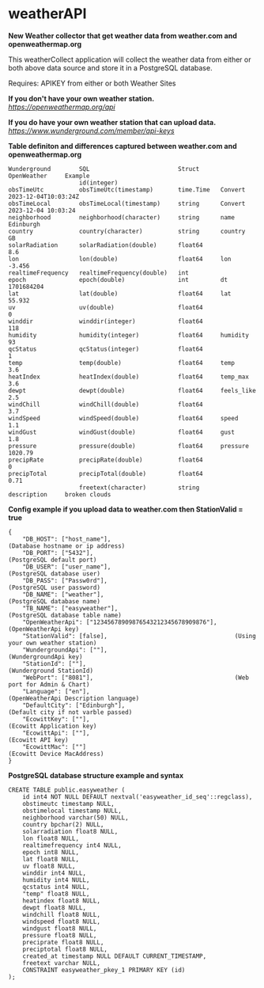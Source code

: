 # weatherAPI

**New Weather collector that get weather data from weather.com and openweathermap.org**

This weatherCollect application will collect the weather data from either or both above data source and store it in a PostgreSQL database.

Requires: APIKEY from either or both Weather Sites

**If you don't have your own weather station.**<BR>
*https://openweathermap.org/api*

**If you do have your own weather station that can upload data.**<BR>
*https://www.wunderground.com/member/api-keys*

**Table definiton and differences captured between weather.com and openweathermap.org**

```
Wunderground		SQL							Struct		OpenWeather	    Example
					id(integer)			
obsTimeUtc			obsTimeUtc(timestamp)		time.Time	Convert			2023-12-04T10:03:24Z	
obsTimeLocal		obsTimeLocal(timestamp)		string		Convert			2023-12-04 10:03:24
neighborhood		neighborhood(character)		string		name			Edinburgh
country				country(character)			string		country			GB
solarRadiation		solarRadiation(double)		float64						8.6	
lon					lon(double)					float64		lon				-3.456
realtimeFrequency	realtimeFrequency(double)	int				
epoch				epoch(double)				int			dt				1701684204
lat					lat(double)					float64		lat				55.932
uv					uv(double)					float64						0	
winddir				winddir(integer)			float64						118	
humidity			humidity(integer)			float64		humidity		93
qcStatus			qcStatus(integer)			float64						1	
temp				temp(double)				float64		temp			3.6
heatIndex			heatIndex(double)			float64		temp_max		3.6
dewpt				dewpt(double)				float64		feels_like		2.5
windChill			windChill(double)			float64						3.7
windSpeed			windSpeed(double)			float64		speed			1.1
windGust			windGust(double)			float64		gust			1.8
pressure			pressure(double)			float64		pressure		1020.79
precipRate			precipRate(double)			float64						0	
precipTotal			precipTotal(double)			float64						0.71	
					freetext(character)			string		description		broken clouds
```
**Config example if you upload data to weather.com then StationValid = true**
```
{
    "DB_HOST": ["host_name"],									(Database hostname or ip address)
    "DB_PORT": ["5432"],										(PostgreSQL default port)
    "DB_USER": ["user_name"],									(PostgreSQL database user)
    "DB_PASS": ["Passw0rd"],									(PostgreSQL user password)
    "DB_NAME": ["weather"],										(PostgreSQL database name)
    "TB_NAME": ["easyweather"],									(PostgreSQL database table name)
    "OpenWeatherApi": ["12345678909876543212345678909876"],		(OpenWeatherApi key)
    "StationValid": [false],									(Using your own weather station)
    "WundergroundApi": [""],									(WundergroundApi key)
	"StationId": [""],											(Wunderground StationId)
    "WebPort": ["8081"],										(Web port for Admin & Chart)
    "Language": ["en"],											(OpenWeatherApi Description language)
    "DefaultCity": ["Edinburgh"],								(Default city if not varble passed)
	"EcowittKey": [""],											(Ecowitt Application key)
    "EcowittApi": [""],											(Ecowitt API key)
    "EcowittMac": [""]											(Ecowitt Device MacAddress)
}
```
**PostgreSQL database structure example and syntax**

```
CREATE TABLE public.easyweather (
	id int4 NOT NULL DEFAULT nextval('easyweather_id_seq'::regclass),
	obstimeutc timestamp NULL,
	obstimelocal timestamp NULL,
	neighborhood varchar(50) NULL,
	country bpchar(2) NULL,
	solarradiation float8 NULL,
	lon float8 NULL,
	realtimefrequency int4 NULL,
	epoch int8 NULL,
	lat float8 NULL,
	uv float8 NULL,
	winddir int4 NULL,
	humidity int4 NULL,
	qcstatus int4 NULL,
	"temp" float8 NULL,
	heatindex float8 NULL,
	dewpt float8 NULL,
	windchill float8 NULL,
	windspeed float8 NULL,
	windgust float8 NULL,
	pressure float8 NULL,
	preciprate float8 NULL,
	preciptotal float8 NULL,
	created_at timestamp NULL DEFAULT CURRENT_TIMESTAMP,
	freetext varchar NULL,
	CONSTRAINT easyweather_pkey_1 PRIMARY KEY (id)
);
```